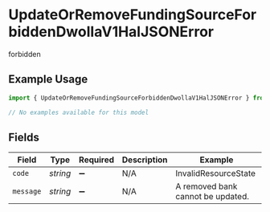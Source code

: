 # UpdateOrRemoveFundingSourceForbiddenDwollaV1HalJSONError

forbidden

## Example Usage

```typescript
import { UpdateOrRemoveFundingSourceForbiddenDwollaV1HalJSONError } from "dwolla/models/errors";

// No examples available for this model
```

## Fields

| Field                             | Type                              | Required                          | Description                       | Example                           |
| --------------------------------- | --------------------------------- | --------------------------------- | --------------------------------- | --------------------------------- |
| `code`                            | *string*                          | :heavy_minus_sign:                | N/A                               | InvalidResourceState              |
| `message`                         | *string*                          | :heavy_minus_sign:                | N/A                               | A removed bank cannot be updated. |